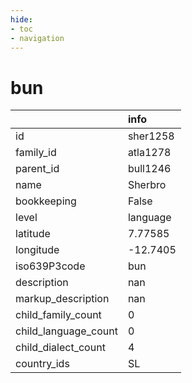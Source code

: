 ```yaml
---
hide:
- toc
- navigation
---
```

# bun
|                      | info     |
|:---------------------|:---------|
| id                   | sher1258 |
| family_id            | atla1278 |
| parent_id            | bull1246 |
| name                 | Sherbro  |
| bookkeeping          | False    |
| level                | language |
| latitude             | 7.77585  |
| longitude            | -12.7405 |
| iso639P3code         | bun      |
| description          | nan      |
| markup_description   | nan      |
| child_family_count   | 0        |
| child_language_count | 0        |
| child_dialect_count  | 4        |
| country_ids          | SL       |